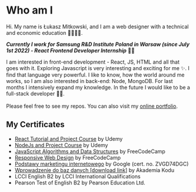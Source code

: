 # Who am I
Hi. My name is Łukasz Mitkowski, and I am a web designer with a technical and economic education 👷‍♂️👨‍⚖️.

<b>*Currently I work for Samsung R&D Institute Poland in Warsaw <i>(since July 1st 2022)</i> - React Frontend Developer Internship*</b> 👨‍💻

I am interested in front-end development - React, JS, HTML and all that goes with it. Exploring Javascript is very interesting and exciting for me ✨. I find that language very powerful. I like to know, how the world around me works, so I am also interested in back-end: Node, MongoDB. For last months I intensively expand my knowledge. In the future I would like to be a full-stack developer 👨‍💻.
\
\
Please feel free to see my repos. You can also visit my <a href="https://mitkowski-portfolio.netlify.app/">online portfolio</a>.

## My Certificates
- <a href="https://www.udemy.com/certificate/UC-a61f51ce-9178-47f5-8fb3-6ef5d80f8ca6/">React Tutorial and Project Course</a> by Udemy
- <a href="https://www.udemy.com/certificate/UC-9e25d55e-4706-46e4-9a76-255b1c16284b/">NodeJs and Project Course</a> by Udemy
- <a href="https://www.freecodecamp.org/certification/ukasz/javascript-algorithms-and-data-structures">JavaScript Algorithms and Data Structures</a> by FreeCodeCamp
- <a href="https://www.freecodecamp.org/certification/ukasz/responsive-web-design">Responsive Web Design</a> by FreeCodeCamp
- <a href="https://learndigital.withgoogle.com/internetowerewolucje/validate-certificate-code">Podstawy marketingu internetowego</a> by Google (cert. no. ZVGD74DGC)
- <a href="https://www.testportal.pl/DownloadCertificate.html?a=KdUXFY2ekj4%2FoD%2Bh5rcFmQ%3D%3D&t=ddtBJmvrfVR9">Wprowadzenie do baz danych [download link]</a> by Akademia Kodu 
- LCCI English B2 by LCCI International Qualifications
- Pearson Test of English B2 by Pearson Education Ltd.

<!---
ukasz1/ukasz1 is a ✨ special ✨ repository because its `README.md` (this file) appears on your GitHub profile.
You can click the Preview link to take a look at your changes.
--->
